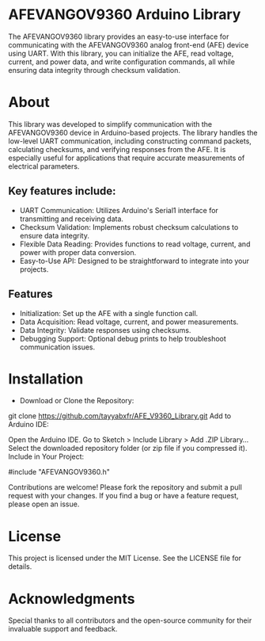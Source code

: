# AFEVANGOV9360 Arduino Library
The AFEVANGOV9360 library provides an easy-to-use interface for communicating with the AFEVANGOV9360 analog front-end (AFE) device using UART. With this library, you can initialize the AFE, read voltage, current, and power data, and write configuration commands, all while ensuring data integrity through checksum validation.

# About
This library was developed to simplify communication with the AFEVANGOV9360 device in Arduino-based projects. The library handles the low-level UART communication, including constructing command packets, calculating checksums, and verifying responses from the AFE. It is especially useful for applications that require accurate measurements of electrical parameters.

## Key features include:

- UART Communication: Utilizes Arduino's Serial1 interface for transmitting and receiving data.
- Checksum Validation: Implements robust checksum calculations to ensure data integrity.
- Flexible Data Reading: Provides functions to read voltage, current, and power with proper data conversion.
- Easy-to-Use API: Designed to be straightforward to integrate into your projects.
## Features
- Initialization: Set up the AFE with a single function call.
- Data Acquisition: Read voltage, current, and power measurements.
- Data Integrity: Validate responses using checksums.
- Debugging Support: Optional debug prints to help troubleshoot communication issues.
  
# Installation
- Download or Clone the Repository:

git clone https://github.com/tayyabxfr/AFE_V9360_Library.git
Add to Arduino IDE:

Open the Arduino IDE.
Go to Sketch > Include Library > Add .ZIP Library…
Select the downloaded repository folder (or zip file if you compressed it).
Include in Your Project:

#include "AFEVANGOV9360.h"

Contributions are welcome! Please fork the repository and submit a pull request with your changes. If you find a bug or have a feature request, please open an issue.

# License
This project is licensed under the MIT License. See the LICENSE file for details.

# Acknowledgments
Special thanks to all contributors and the open-source community for their invaluable support and feedback.
